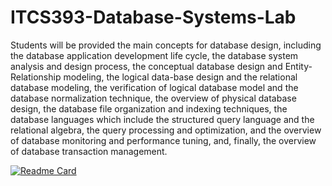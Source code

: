 # ITCS393-Database-Systems-Lab
Students will be provided the main concepts for database design, including the database application development life cycle, the database system analysis and design process, the conceptual database design and Entity-Relationship modeling, the logical data-base design and the relational database modeling, the verification of logical database model and the database normalization technique, the overview of physical database design, the database file organization and indexing techniques, the database languages which include the structured query language and the relational algebra, the query processing and optimization, and the overview of database monitoring and performance tuning, and, finally, the overview of database transaction management.

[![Readme Card](https://github-readme-stats.vercel.app/api/pin/?username=Punny2001&repo=github-readme-stats)](https://github.com/Punny2001/github-readme-stats)
